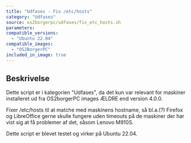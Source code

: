 ```yaml
---
title: "Udfases - Fix /etc/hosts"
category: "Udfases"
source: os2borgerpc/udfases/fix_etc_hosts.sh
parameters:
compatible_versions:
  - "Ubuntu 22.04"
compatible_images:
  - "OS2BorgerPC"
included_in_image: true
---
```


## Beskrivelse
Dette script er i kategorien "Udfases", da det kun var relevant for maskiner installeret ud fra OS2borgerPC images ÆLDRE end version  4.0.0.

Fixer /etc/hosts til at matche med maskinens hostname, så bl.a.(?) Firefox og LibreOffice gerne skulle fungere uden timeouts på de maskiner der har vist sig at få problemer af det, såsom Lenovo M910S.

Dette script er blevet testet og virker på Ubuntu 22.04.